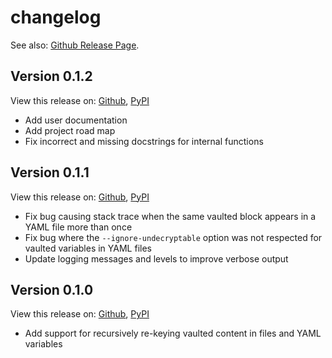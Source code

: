 # changelog

See also: [Github Release Page](https://github.com/enpaul/vault2vault/releases).

## Version 0.1.2

View this release on: [Github](https://github.com/enpaul/vault2vault/releases/tag/0.1.2),
[PyPI](https://pypi.org/project/vault2vault/0.1.2/)

- Add user documentation
- Add project road map
- Fix incorrect and missing docstrings for internal functions

## Version 0.1.1

View this release on: [Github](https://github.com/enpaul/vault2vault/releases/tag/0.1.1),
[PyPI](https://pypi.org/project/vault2vault/0.1.1/)

- Fix bug causing stack trace when the same vaulted block appears in a YAML file more than
  once
- Fix bug where the `--ignore-undecryptable` option was not respected for vaulted variables
  in YAML files
- Update logging messages and levels to improve verbose output

## Version 0.1.0

View this release on: [Github](https://github.com/enpaul/vault2vault/releases/tag/0.1.0),
[PyPI](https://pypi.org/project/vault2vault/0.1.0/)

- Add support for recursively re-keying vaulted content in files and YAML variables
